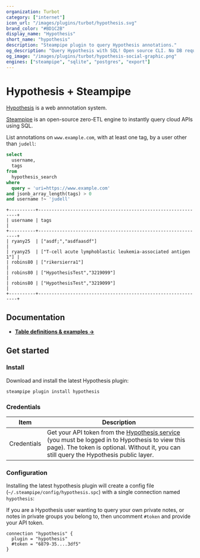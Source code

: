```yaml
---
organization: Turbot
category: ["internet"]
icon_url: "/images/plugins/turbot/hypothesis.svg"
brand_color: "#BD1C2B"
display_name: "Hypothesis"
short_name: "hypothesis"
description: "Steampipe plugin to query Hypothesis annotations."
og_description: "Query Hypothesis with SQL! Open source CLI. No DB required."
og_image: "/images/plugins/turbot/hypothesis-social-graphic.png"
engines: ["steampipe", "sqlite", "postgres", "export"]
---
```

# Hypothesis + Steampipe

[Hypothesis](https://hypothes.is) is a web annnotation system.

[Steampipe](https://steampipe.io) is an open-source zero-ETL engine to instantly query cloud APIs using SQL.

List annotations on `www.example.com`, with at least one tag, by a user other than `judell`:

```sql
select
  username,
  tags
from
  hypothesis_search
where
  query = 'uri=https://www.example.com'
and jsonb_array_length(tags) > 0
and username !~ 'judell'
```

```shell
+----------+--------------------------------------------------------------+
| username | tags                                                         |
+----------+--------------------------------------------------------------+
| ryany25  | ["asdf;","asdfaasdf"]                                        |
| ryany25  | ["T-cell acute lymphoblastic leukemia-associated antigen 1"] |
| robins80 | ["rikersierra1"]                                             |
| robins80 | ["HypothesisTest","3219099"]                                 |
| robins80 | ["HypothesisTest","3219099"]                                 |
+----------+--------------------------------------------------------------+
```

## Documentation

- **[Table definitions & examples →](/plugins/turbot/hypothesis/tables)**

## Get started

### Install

Download and install the latest Hypothesis plugin:

```bash
steampipe plugin install hypothesis
```

### Credentials

| Item | Description |
| - | - |
| Credentials | Get your API token from the [Hypothesis service](https://hypothes.is/account/developer) (you must be logged in to Hypothesis to view this page). The token is optional. Without it, you can still query the Hypothesis public layer.

### Configuration

Installing the latest hypothesis plugin will create a config file (`~/.steampipe/config/hypothesis.spc`) with a single connection named `hypothesis`:

If you are a Hypothesis user wanting to query your own private notes, or notes in private groups you belong to, then uncomment `#token` and provide your API token.

```hcl
connection "hypothesis" {
  plugin = "hypothesis"
  #token = "6879-35....3df5"
}
```


